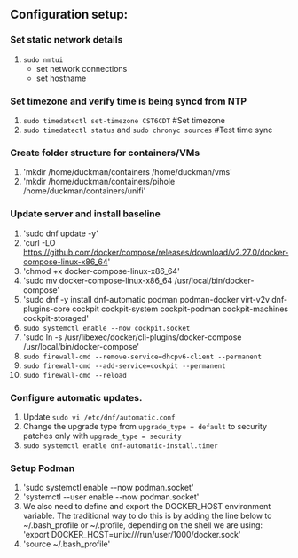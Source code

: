 ## Configuration setup:

### Set static network details
1. `sudo nmtui`
   - set network connections
   - set hostname

### Set timezone and verify time is being syncd from NTP 
1. `sudo timedatectl set-timezone CST6CDT` #Set timezone
2. `sudo timedatectl status` and `sudo chronyc sources` #Test time sync

### Create folder structure for containers/VMs
1. 'mkdir /home/duckman/containers /home/duckman/vms'
2. 'mkdir /home/duckman/containers/pihole /home/duckman/containers/unifi'

### Update server and install baseline
1. 'sudo dnf update -y'
2. 'curl -LO https://github.com/docker/compose/releases/download/v2.27.0/docker-compose-linux-x86_64'
3. 'chmod +x docker-compose-linux-x86_64'
4. 'sudo mv docker-compose-linux-x86_64 /usr/local/bin/docker-compose'
5. 'sudo dnf -y install dnf-automatic podman podman-docker virt-v2v dnf-plugins-core cockpit cockpit-system cockpit-podman cockpit-machines cockpit-storaged'
6. `sudo systemctl enable --now cockpit.socket`
7. 'sudo ln -s /usr/libexec/docker/cli-plugins/docker-compose /usr/local/bin/docker-compose'
8. `sudo firewall-cmd --remove-service=dhcpv6-client --permanent`
9. `sudo firewall-cmd --add-service=cockpit --permanent`
10. `sudo firewall-cmd --reload`

### Configure automatic updates. 
1. Update `sudo vi /etc/dnf/automatic.conf`
2. Change the upgrade type from `upgrade_type = default` to security patches only with `upgrade_type = security`
3. `sudo systemctl enable dnf-automatic-install.timer`

### Setup Podman
1. 'sudo systemctl enable --now podman.socket'
2. 'systemctl --user enable --now podman.socket'
3. We also need to define and export the DOCKER_HOST environment variable. The traditional way to do this is by adding the line below to ~/.bash_profile or ~/.profile, depending on the shell we are using:
'export DOCKER_HOST=unix:///run/user/1000/docker.sock'
4. 'source ~/.bash_profile'
